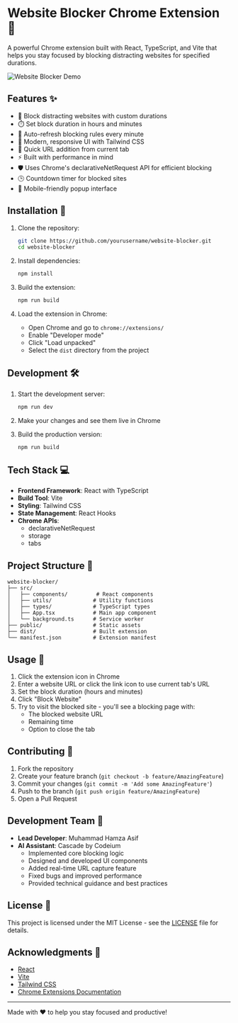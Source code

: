 # Website Blocker Chrome Extension 🚫

A powerful Chrome extension built with React, TypeScript, and Vite that helps you stay focused by blocking distracting websites for specified durations.

![Website Blocker Demo](demo.gif)

## Features ✨

- 🎯 Block distracting websites with custom durations
- ⏱️ Set block duration in hours and minutes
- 🔄 Auto-refresh blocking rules every minute
- 🎨 Modern, responsive UI with Tailwind CSS
- 🔗 Quick URL addition from current tab
- ⚡ Built with performance in mind
- 🛡️ Uses Chrome's declarativeNetRequest API for efficient blocking
- 🕒 Countdown timer for blocked sites
- 📱 Mobile-friendly popup interface

## Installation 🚀

1. Clone the repository:
   ```bash
   git clone https://github.com/yourusername/website-blocker.git
   cd website-blocker
   ```

2. Install dependencies:
   ```bash
   npm install
   ```

3. Build the extension:
   ```bash
   npm run build
   ```

4. Load the extension in Chrome:
   - Open Chrome and go to `chrome://extensions/`
   - Enable "Developer mode"
   - Click "Load unpacked"
   - Select the `dist` directory from the project

## Development 🛠️

1. Start the development server:
   ```bash
   npm run dev
   ```

2. Make your changes and see them live in Chrome
3. Build the production version:
   ```bash
   npm run build
   ```

## Tech Stack 💻

- **Frontend Framework**: React with TypeScript
- **Build Tool**: Vite
- **Styling**: Tailwind CSS
- **State Management**: React Hooks
- **Chrome APIs**: 
  - declarativeNetRequest
  - storage
  - tabs

## Project Structure 📁

```
website-blocker/
├── src/
│   ├── components/         # React components
│   ├── utils/             # Utility functions
│   ├── types/             # TypeScript types
│   ├── App.tsx            # Main app component
│   └── background.ts      # Service worker
├── public/                # Static assets
├── dist/                  # Built extension
└── manifest.json          # Extension manifest
```

## Usage 📝

1. Click the extension icon in Chrome
2. Enter a website URL or click the link icon to use current tab's URL
3. Set the block duration (hours and minutes)
4. Click "Block Website"
5. Try to visit the blocked site - you'll see a blocking page with:
   - The blocked website URL
   - Remaining time
   - Option to close the tab

## Contributing 🤝

1. Fork the repository
2. Create your feature branch (`git checkout -b feature/AmazingFeature`)
3. Commit your changes (`git commit -m 'Add some AmazingFeature'`)
4. Push to the branch (`git push origin feature/AmazingFeature`)
5. Open a Pull Request

## Development Team 👥

- **Lead Developer**: Muhammad Hamza Asif
- **AI Assistant**: Cascade by Codeium
  - Implemented core blocking logic
  - Designed and developed UI components
  - Added real-time URL capture feature
  - Fixed bugs and improved performance
  - Provided technical guidance and best practices

## License 📄

This project is licensed under the MIT License - see the [LICENSE](LICENSE) file for details.

## Acknowledgments 🙏

- [React](https://reactjs.org/)
- [Vite](https://vitejs.dev/)
- [Tailwind CSS](https://tailwindcss.com/)
- [Chrome Extensions Documentation](https://developer.chrome.com/docs/extensions/)

---

Made with ❤️ to help you stay focused and productive!
